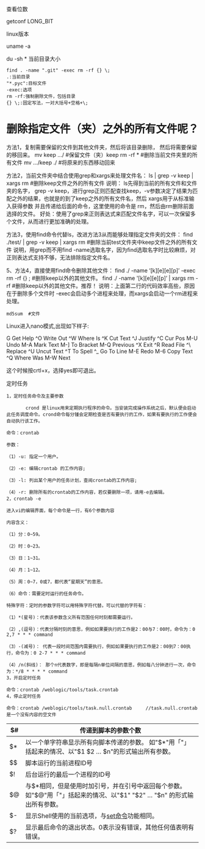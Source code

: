 查看位数

getconf LONG_BIT

linux版本

uname -a

du -sh * 当前目录大小

```
find . -name ".git" -exec rm -rf {} \;
.:当前目录
"*.pyc":目标文件
-exec:选项
rm -rf:强制删除文件，包括目录
{} \;:固定写法，一对大括号+空格+\;
```

# 删除指定文件（夹）之外的所有文件呢？

方法1，复制需要保留的文件到其他文件夹，然后将该目录删除， 然后将需要保留的移回来。 mv keep …/ #保留文件（夹）keep rm -rf * #删除当前文件夹里的所有文件 mv …/keep ./ #将原来的东西移动回来

方法2，当前文件夹中结合使用grep和xargs来处理文件名： ls | grep -v keep | xargs rm #删除keep文件之外的所有文件 说明： ls先得到当前的所有文件和文件夹的名字， grep -v keep，进行grep正则匹配查找keep，-v参数决定了结果为匹配之外的结果，也就是的到了keep之外的所有文件名，然后 xargs用于从标准输入获得参数 并且传递给后面的命令，这里使用的命令是 rm，然后由rm删除前面选择的文件。 好处：使用了grep来正则表达式来匹配文件名字，可以一次保留多个文件，从而进行更加准确的处理。

方法3，使用find命令代替ls，改进方法3从而能够处理指定文件夹的文件： find ./test/ | grep -v keep | xargs rm #删除当前test文件夹中keep文件之外的所有文件 说明，用grep而不用find -name选取名字，因为find选取名字时比较麻烦，对正则表达式支持不够，无法排除指定文件名。

5、方法4，直接使用find命令删除其他文件： find ./ -name ‘[k][e][e][p]’ -exec rm -rf {} ; #删除keep以外的其他文件。 find ./ -name '[k][e][e][p]’ | xargs rm -rf #删除keep以外的其他文件。推荐！ 说明：上面第二行的代码效率高些，原因在于删除多个文件时 -exec会启动多个进程来处理，而xargs会启动一个rm进程来处理。

```
md5sum	#文件
```



Linux进入nano模式,出现如下样子:

G Get Help      ^O Write Out     ^W Where Is      ^K Cut Text      ^J Justify       ^C Cur Pos       M-U Undo         M-A Mark Text    M-] To Bracket   M-Q Previous
^X Exit          ^R Read File     ^\ Replace       ^U Uncut Text    ^T To Spell      ^_ Go To Line    M-E Redo         M-6 Copy Text    ^Q Where Was     M-W Next


这个时候按crtl+x，选择yes即可退出。




定时任务

```
1，定时任务命令及主要参数

       crond 是linux用来定期执行程序的命令。当安装完成操作系统之后，默认便会启动此任务调度命令。crond命令每分锺会定期检查是否有要执行的工作，如果有要执行的工作便会自动执行该工作。

命令：crontab

参数：

（1）-u: 指定一个用户。

（2）-e: 编辑crontab 的工作内容;

（3）-l: 列出某个用户的任务计划，查阅crontab的工作内容;

（4）-r: 删除所有的crontab的工作内容，若仅要删除一项，请用-e去编辑。
2，crontab -e

进入vi的编辑界面，每个命令是一行，有6个参数内容

内容含义：

（1）分：0~59。

（2）时：0~23。

（3）日：1~31。

（4）月：1~12。

（5）周：0~7，0或7，都代表“星期天”的意思。

（6）命令：需要定时运行的任务命令。

特殊字符：定时的参数字符可以用特殊字符代替。可以代替的字符有：

（1）*(星号)：代表该参数含义所有范围任何时刻都需要运行。

（2）,(逗号)：代表分隔时刻的意思，例如如果要执行的工作是2：00与7：00时，命令为：0 2,7 * * * command

（3）-(减号)： 代表一段时间范围内需要执行，例如如果要执行的工作是2：00到7：00执行，命令为：0 2-7 * * * command

（4）/n(斜线)： 那个n代表数字，即是每隔n单位间隔的意思，例如每八分钟进行一次，命令为：*/8 * * * * command
3，开启定时任务

命令：crontab /weblogic/tools/task.crontab
4，停止定时任务

命令：crontab /weblogic/tools/task.null.crontab     //task.null.crontab是一个没有内容的空文件
```

| $#   | 传递到脚本的参数个数                                         |
| ---- | ------------------------------------------------------------ |
| $*   | 以一个单字符串显示所有向脚本传递的参数。  如"$*"用「"」括起来的情况、以"$1 $2 … $n"的形式输出所有参数。 |
| $$   | 脚本运行的当前进程ID号                                       |
| $!   | 后台运行的最后一个进程的ID号                                 |
| $@   | 与$*相同，但是使用时加引号，并在引号中返回每个参数。  如"$@"用「"」括起来的情况、以"$1" "$2" … "$n" 的形式输出所有参数。 |
| $-   | 显示Shell使用的当前选项，与[set命令](https://www.runoob.com/linux/linux-comm-set.html)功能相同。 |
| $?   | 显示最后命令的退出状态。0表示没有错误，其他任何值表明有错误。 |